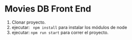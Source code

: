 # Movies DB Front End

1. Clonar proyecto.
2. ejecutar: ``` npm install``` para instalar los módulos de node
3. ejecutar: ``` npm run start ``` para correr el proyecto.
